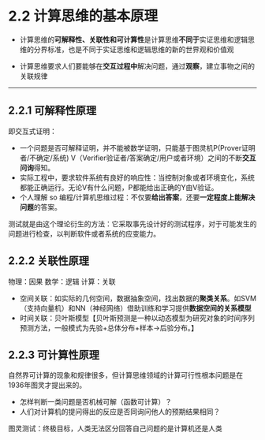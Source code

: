 # 2.2 计算思维的基本原理

* 计算思维的**可解释性、关联性和可计算性**是计算思维**不同于**实证思维和逻辑思维的分界标准，也是不同于实证思维和逻辑思维的新的世界观和价值观

* 计算思维要求人们要能够在**交互过程中**解决问题，通过**观察**，建立事物之间的关联规律

---
## 2.2.1 可解释性原理
即交互式证明：
* 一个问题是否可解释证明，并不能被数学证明，只能基于图灵机P(Prover证明者/不确定/系统) V（Verifier验证者/答案确定/用户或者环境）之间的不断**交互问询**得知。
* 实际工程中，要求软件系统有良好的响应性：当控制对象或者环境变化，系统都能正确运行。无论V有什么问题，P都能给出正确的Y由V验证。
* 个人理解 so 编程/计算机思维过程：不仅要**给出答案**，还要**一定程度上能解决问题**的答案。

测试就是由这个理论衍生的方法：它采取事先设计好的测试程序，对于可能发生的问题进行检查，以判断软件或者系统的应变能力。

## 2.2.2 关联性原理


物理：因果
数学：逻辑
计算：关联
* 空间关联：如实际的几何空间，数据抽象空间，找出数据的**聚类关系**。如SVM（支持向量机）和NN（神经网络）借助训练和学习提供**数据空间的关系模型**
* 时间关联：贝叶斯模型【贝叶斯预测是一种以动态模型为研究对象的时间序列预测方法，一般模式为先验+总体分布+样本→后验分布。】


## 2.2.3 可计算性原理
自然界可计算的现象和规律很多，但计算思维领域的计算可行性根本问题是在1936年图灵才提出来的。
* 怎样判断一类问题是否机械可解（函数可计算）？
* 人们对计算机的提问得出的反应是否同询问他人的预期结果相同？

图灵测试：终极目标，人类无法区分回答自己问题的是计算机还是人类
